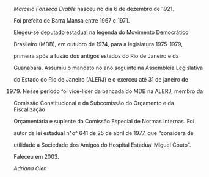 

*Marcelo Fonseca Drable* nasceu no dia 6 de dezembro de 1921.



Foi prefeito de Barra Mansa entre 1967 e 1971.



Elegeu-se deputado estadual na legenda do Movimento Democrático

Brasileiro (MDB), em outubro de 1974, para a legislatura 1975-1979,

primeira após a fusão dos antigos estados do Rio de Janeiro e da

Guanabara. Assumiu o mandato no ano seguinte na Assembleia Legislativa

do Estado do Rio de Janeiro (ALERJ) e o exerceu até 31 de janeiro de

1979. Nesse período foi vice-líder da bancada do MDB na ALERJ, membro da

Comissão Constitucional e da Subcomissão do Orçamento e da Fiscalização

Orçamentária e suplente da Comissão Especial de Normas Internas. Foi

autor da lei estadual n^o^ 641 de 25 de abril de 1977, que “considera de

utilidade a Sociedade dos Amigos do Hospital Estadual Miguel Couto”.



Faleceu em 2003.



*Adriana Clen*



